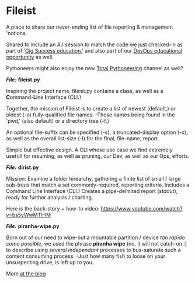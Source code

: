 # Fileist
A place to share our never-ending list of file reporting &amp; management 'notions. 

Shared to include an A.I session to match the code we just checked-in as part of '[Gig Success education](https://www.udemy.com/course/python-4000-gig-success/?referralCode=91DD0373A4C99D8F1A20),' and also part of our [DevOps educational opportunity](https://www.udemy.com/course/python-4000-gnu-devops/?referralCode=E04F0744698A4BE930D7) as well. 

Pythoneers might also enjoy the new [Total Pythoneering](https://www.youtube.com/@TotalPythoneering) channel as well?

***File:*** __fileist.py__

Inspiring the project name, fileist.py contains a class, as well as a **C**ommand-**L**ine **I**nterface (CLI.)

Together, the mission of Fileist is to create a list of newest (default,) or oldest (-o) fully-qualified file names. -Those names being found in the 'pwd,' (also default) or a directory tree (-f.) 

An optional file-suffix can be specified (-s), a truncated-display option (-x), as well as the overall list-size (-l) for the final, file-name, report.

Simple but effective design. A CLI whose use case we find extremely usefull for resuming, as well as pruning, our Dev, as well as our Ops, efforts.

***File:*** __dirist.py__

Mission: Examine a folder hirearchy, gathering a finite list of small / large sub-trees that match a set commonly-required, reporting criteria. Includes a Command Line Interface (CLI.) Creates a pipe-delmited report (stdout), ready for further analysis / charting.

Here is the back-story + how-to video: https://www.youtube.com/watch?v=bs5yWwMTHIM

***File:*** __piranha-wipe.py__

Born out of our need to wipe-out a mountable partition / device _tan rapido como possible_, we used the phrase **piranha wipe** (no, it will not catch-on :) to describe using _several independant_ processes to bus-saturate such a content consuming process. -Just how many fish to loose on your unsuspecting drive, is left up to you.

More [at the blog](http://soft9000.com/blog9000/index.php?entry=Return-of-the-Piranha)
